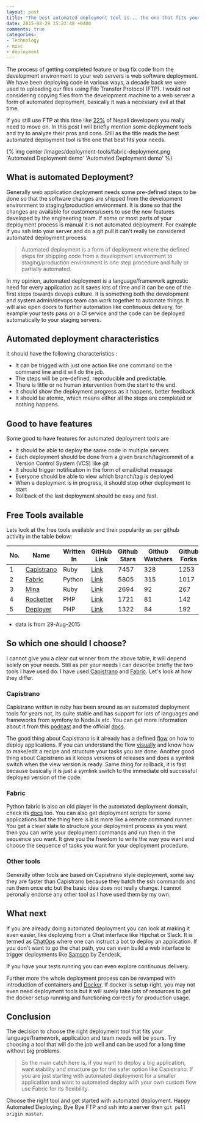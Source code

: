 ```yaml
---
layout: post
title: "The best automated deployment tool is... the one that fits your needs"
date: 2015-08-29 15:22:48 +0400
comments: true
categories:
- Technology
- misc
- deployment
---
```


The process of getting completed feature or bug fix code from the development environment to
your web servers is web software deployment. We have been deploying code in various ways, a
decade back we were used to uploading our files using File Transfer Protocol (FTP). I would
not considering copying files from the development machine to a web server a form of automated
deployment, basically it was a necessary evil at that time.

If you still use FTP at this time like [22%](http://bit.ly/sw-eng-np-pt3) of Nepali developers you really need to move on. In this post I will briefly mention some deployment tools and try to analyze their pros and cons. Still as the title reads the best automated deployment tool is the one that best fits your needs.

{% img center  /images/deployment-tools/fabric-deployment.png 'Automated Deployment demo' 'Automated Deployment demo' %}
<!-- more -->

## What is automated Deployment?

Generally web application deployment needs some pre-defined steps to be done so that the software
changes are shipped from the development environment to staging/production environment. It is done
so that the changes are available for customers/users to use the new features developed by the
engineering team. If some or most parts of your deployment process is manual it is not automated
deployment. For example if you ssh into your server and do a git pull it can't really be considered
automated deployment process.

>Automated deployment is a form of deployment where the defined steps for shipping code from a
development environment to staging/production environment is one step procedure and fully or partially
automated.

In my opinion, automated deployment is a language/framework agnostic need for every application as it
saves lots of time and it can be one of the first steps towards devops culture. It is something both
the development and system admin/devops team can work together to automate things. It will also open
doors to further automation like continuous delivery, for example your tests pass on a CI service and
the code can be deployed automatically to your staging servers.

## Automated deployment characteristics

It should have the following characteristics :

* It can be trigged with just one action like one command on the command line and it will do the job.
* The steps will be pre-defined, reproducible and predictable.
* There is little or no human intervention from the start to the end.
* It should show the deployment progress as it happens, better feedback
* It should be atomic, which means either all the steps are completed or nothing happens.

## Good to have features

Some good to have features for automated deployment tools are

* It should be able to deploy the same code in multiple servers
* Each deployment should be done from a given branch/tag/commit of a Version Control System (VCS) like git
* It should trigger notification in the form of email/chat message
* Everyone should be able to view which branch/tag is deployed
* When a deployment is in progress, it should stop other deployment to start
* Rollback of the last deployment should be easy and fast.

## Free Tools available

Lets look at the free tools available and their popularity as per github activity
in the table below:

| No. | Name       | Written In | GitHub Link | Github Stars | Github Watchers | Github Forks | Open Issues | Open PRs |
|-----|------------|------------|-------------|--------------|-----------------|--------------|-------------|----------|
| 1   | [Capistrano](http://capistranorb.com/) | Ruby       | [Link](https://github.com/capistrano/capistrano)        | 7457         | 328             | 1253         | 47          | 3        |
| 2   | [Fabric](http://www.fabfile.org/)     | Python     | [Link](https://github.com/fabric/fabric)        | 5805         | 315             | 1017         | 256         | 124      |
| 3   | [Mina](http://mina-deploy.github.io/mina/)       | Ruby       | [Link](https://github.com/mina-deploy/mina)        | 2694         | 92              | 267          | 30          | 10       |
| 4   | [Rocketter](http://rocketeer.autopergamene.eu/)  | PHP        | [Link](https://github.com/rocketeers/rocketeer)        | 1721         | 81              | 142          | 73          | 5        |
| 5   | [Deployer](http://deployer.org/)   | PHP        | [Link](https://github.com/deployphp/deployer)        | 1322         | 84              | 192          | 17          | 5        |

* data is from 29-Aug-2015

## So which one should I choose?

I cannot give you a clear cut winner from the above table, it will depend solely on your needs.
Still as per your needs I can describe briefly the two tools I have used do. I have used [Capistrano](http://capistranorb.com/) and [Fabric](http://www.fabfile.org/). Let's look at how
they differ.

### Capistrano

Capistrano written in ruby has been around as an automated deployment tools for years not, its quite stable and has support for lots of languages and frameworks from symfony to NodeJs etc. You can get more
information about it from this [podcast](https://changelog.com/110/) and the official [docs](https://github.com/capistrano/capistrano/blob/master/README.md).

The good thing about Capistrano is it already has a defined [flow](http://capistranorb.com/documentation/getting-started/flow/) on how to deploy applications.
If you can understand the flow [visually](https://raw.githubusercontent.com/mpasternacki/capistrano-documentation-support-files/master/default-execution-path/Capistrano%20Execution%20Path.jpg) and know how to make/edit a recipe and
structure your tasks you are done. Another good thing about Capistrano as it keeps versions of releases
and does a symlink switch when the view version is ready. Same thing for rollback, it is fast because
basically it is just a symlink switch to the immediate old successful deployed version of the code.

### Fabric

Python fabric is also an old player in the automated deployment domain, check its [docs](http://docs.fabfile.org/en/1.10/) too. You can also get deployment
scripts for some applications but the thing here is it is more like a remote command runner. You
get a clean slate to structure your deployment process as you want then you can write your
deployment commands and run then in the sequence you want. It give you the freedom to write the way
you want and choose the sequence of tasks you want for your deployment procedure.

### Other tools

Generally other tools are based on Capistrano style deployment, some say they are faster than Capistrano
because they batch the ssh commands and run them once etc but the basic idea does not really change. I
cannot peronally endorse any other tool as I have used them by my own.

## What next

If you are already doing automated deployment you can look at making it even easier, like deploying
from a Chat interface like Hipchat or Slack. It is termed as [ChatOps](http://blog.flowdock.com/2014/11/11/chatops-devops-with-hubot/) where one can instruct a
bot to deploy an application. If you don't want to go the chat path, you can even build a web interface
to trigger deployments like [Samson](https://developer.zendesk.com/blog/introducing-samson-a-web-interface-for-deployments) by Zendesk.

If you have your tests running you can even explore continuous delivery.

Further more the whole deployment process can be revamped with introduction of containers and
[Docker](https://www.docker.com/). If docker is setup right, you may not even need deployment tools but
it will surely take lots of resources to get the docker setup running and functioning correctly for
production usage.

## Conclusion

The decision to choose the right deployment tool that fits your language/framework, application and team
needs will be yours. Try choosing a tool that will do the job well and can be used for a long time without
big problems.

> So the main catch here is, if you want to deploy a big application, want stability and structure go
for the safer option like Capistrano. If you are just starting with automated deployment for a smaller
application and want to automated deploy with your own custom flow use Fabric for its flexibility.

Choose the right tool and get started with automated deployment. Happy Automated Deploying. Bye Bye FTP and ssh into a server then `git pull origin master`.
